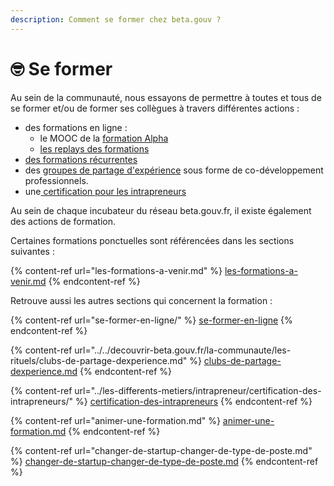 ```yaml
---
description: Comment se former chez beta.gouv ?
---
```


# 🤓 Se former

Au sein de la communauté, nous essayons de permettre à toutes et tous de se former et/ou de former ses collègues à travers différentes actions :

* des formations en ligne :
  * le MOOC de la [formation Alpha](https://beta.gouv.fr/alpha/mooc)
  * [les replays des formations](https://tube.numerique.gouv.fr/my-library/videos)
* [des formations récurrentes](les-formations-a-venir.md)
* des [groupes de partage d'expérience](../../decouvrir-beta.gouv.fr/la-communaute/les-rituels/clubs-de-partage-dexperience.md) sous forme de co-développement professionnels.
* une[ certification pour les intrapreneurs](../les-differents-metiers/intrapreneur/certification-des-intrapreneurs/)

Au sein de chaque incubateur du réseau beta.gouv.fr, il existe également des actions de formation.

Certaines formations ponctuelles sont référencées dans les sections suivantes :

{% content-ref url="les-formations-a-venir.md" %}
[les-formations-a-venir.md](les-formations-a-venir.md)
{% endcontent-ref %}

Retrouve aussi les autres sections qui concernent la formation :

{% content-ref url="se-former-en-ligne/" %}
[se-former-en-ligne](se-former-en-ligne/)
{% endcontent-ref %}

{% content-ref url="../../decouvrir-beta.gouv.fr/la-communaute/les-rituels/clubs-de-partage-dexperience.md" %}
[clubs-de-partage-dexperience.md](../../decouvrir-beta.gouv.fr/la-communaute/les-rituels/clubs-de-partage-dexperience.md)
{% endcontent-ref %}

{% content-ref url="../les-differents-metiers/intrapreneur/certification-des-intrapreneurs/" %}
[certification-des-intrapreneurs](../les-differents-metiers/intrapreneur/certification-des-intrapreneurs/)
{% endcontent-ref %}

{% content-ref url="animer-une-formation.md" %}
[animer-une-formation.md](animer-une-formation.md)
{% endcontent-ref %}

{% content-ref url="changer-de-startup-changer-de-type-de-poste.md" %}
[changer-de-startup-changer-de-type-de-poste.md](changer-de-startup-changer-de-type-de-poste.md)
{% endcontent-ref %}
